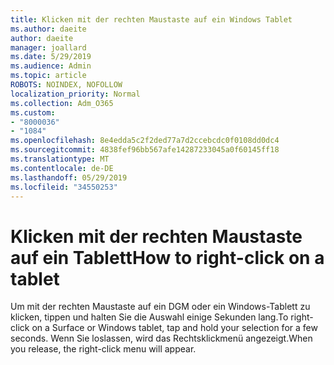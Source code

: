 ```yaml
---
title: Klicken mit der rechten Maustaste auf ein Windows Tablet
ms.author: daeite
author: daeite
manager: joallard
ms.date: 5/29/2019
ms.audience: Admin
ms.topic: article
ROBOTS: NOINDEX, NOFOLLOW
localization_priority: Normal
ms.collection: Adm_O365
ms.custom:
- "8000036"
- "1084"
ms.openlocfilehash: 8e4edda5c2f2ded77a7d2ccebcdc0f0108dd0dc4
ms.sourcegitcommit: 4838fef96bb567afe14287233045a0f60145ff18
ms.translationtype: MT
ms.contentlocale: de-DE
ms.lasthandoff: 05/29/2019
ms.locfileid: "34550253"
---
```

# <a name="how-to-right-click-on-a-tablet"></a><span data-ttu-id="3f7c5-102">Klicken mit der rechten Maustaste auf ein Tablett</span><span class="sxs-lookup"><span data-stu-id="3f7c5-102">How to right-click on a tablet</span></span>

<span data-ttu-id="3f7c5-103">Um mit der rechten Maustaste auf ein DGM oder ein Windows-Tablett zu klicken, tippen und halten Sie die Auswahl einige Sekunden lang.</span><span class="sxs-lookup"><span data-stu-id="3f7c5-103">To right-click on a Surface or Windows tablet, tap and hold your selection for a few seconds.</span></span> <span data-ttu-id="3f7c5-104">Wenn Sie loslassen, wird das Rechtsklickmenü angezeigt.</span><span class="sxs-lookup"><span data-stu-id="3f7c5-104">When you release, the right-click menu will appear.</span></span>